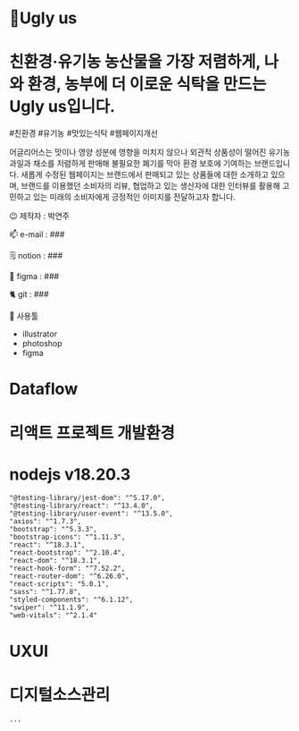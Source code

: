 # 🌾Ugly us

# 친환경·유기농 농산물을 가장 저렴하게, 나와 환경, 농부에 더 이로운 식탁을 만드는 Ugly us입니다.

#친환경 #유기농 #맛있는식탁 #웹페이지개선

어글리어스는 맛이나 영양 성분에 영향을 미치지 않으나 외관적 상품성이 떨어진 유기농 과일과 채소를 저렴하게 판매해 불필요한 폐기를 막아 환경 보호에 기여하는 브랜드입니다.
새롭게 수정된 웹페이지는 브랜드에서 판매되고 있는 상품들에 대한 소개하고 있으며, 브랜드를 이용했던 소비자의 리뷰, 협업하고 있는 생산자에 대한 인터뷰를 활용해 고민하고 있는 미래의 소비자에게 긍정적인 이미지를 전달하고자 합니다.

😉 제작자 : 박연주

📫 e-mail : ###

🗒 notion : ###

🎨 figma : ###

🐈 git : ###

🔧 사용툴
- illustrator
- photoshop
- figma

# Dataflow

# 리액트 프로젝트 개발환경
# nodejs v18.20.3
    "@testing-library/jest-dom": "^5.17.0",
    "@testing-library/react": "^13.4.0",
    "@testing-library/user-event": "^13.5.0",
    "axios": "^1.7.3",
    "bootstrap": "^5.3.3",
    "bootstrap-icons": "^1.11.3",
    "react": "^18.3.1",
    "react-bootstrap": "^2.10.4",
    "react-dom": "^18.3.1",
    "react-hook-form": "^7.52.2",
    "react-router-dom": "^6.26.0",
    "react-scripts": "5.0.1",
    "sass": "^1.77.8",
    "styled-components": "^6.1.12",
    "swiper": "^11.1.9",
    "web-vitals": "^2.1.4"

# UXUI

# 디지털소스관리
    ...

